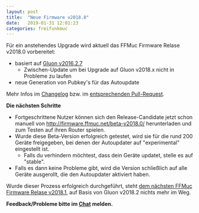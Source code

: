 ```yaml
---
layout: post
title:  "Neue Firmware v2018.0"
date:   2019-01-31 12:01:23
categories: freifunkmuc
---
```


Für ein anstehendes Upgrade wird aktuell das FFMuc Firmware Relase v2018.0 vorbereitet:

* basiert auf [Gluon v2016.2.7](https://gluon.readthedocs.io/en/v2016.2.7/releases/v2016.2.7.html)
  * Zwischen-Update um bei Upgrade auf Gluon v2018.x nicht in Probleme zu laufen
* neue Generation von Pubkey's für das Autoupdate

Mehr Infos im [Changelog](https://github.com/freifunkMUC/site-ffm/blob/ce4f23cb241d298e45d1a6c4eea67eb04854236b/CHANGELOG.md) bzw. im [entsprechenden Pull-Request](https://github.com/freifunkMUC/site-ffm/pull/45/files).

**Die nächsten Schritte**

* Fortgeschrittene Nutzer können sich den Release-Candidate jetzt schon manuell von http://firmware.ffmuc.net/beta-v2018.0/ herunterladen und zum Testen auf ihren Router spielen.
* Wurde diese Beta-Version erfolgreich getestet, wird sie für die rund 200 Geräte freigegeben, bei denen der Autoupdater auf "experimental" eingestellt ist.
   * Falls du verhindern möchtest, dass dein Geräte updatet, stelle es auf "stable".
* Falls es dann keine Probleme gibt, wird die Version schließlich auf alle Geräte ausgerollt, die den Autoupdater aktiviert haben.


Wurde dieser Prozess erfolgreich durchgeführt, steht [dem nächsten FFMuc Firmware Relase v2018.1](https://github.com/freifunkMUC/site-ffm/pull/44), auf Basis von Gluon v2018.2 nichts mehr im Weg.

**Feedback/Probleme bitte im
[Chat](https://chat.ffmuc.net/freifunk/channels/firmware) melden.**
